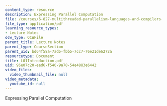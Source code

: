 ```yaml
---
content_type: resource
description: Expressing Parallel Computation
file: /courses/6-827-multithreaded-parallelism-languages-and-compilers-fall-2002/96e07c20ead6f5409a7054e4883e6442_L01Introduction.pdf
file_type: application/pdf
learning_resource_types:
- Lecture Notes
ocw_type: OCWFile
parent_title: Lecture Notes
parent_type: CourseSection
parent_uid: bd64f58a-7ad5-fbb5-7cc7-76e21de6272a
resourcetype: Document
title: L01Introduction.pdf
uid: 96e07c20-ead6-f540-9a70-54e4883e6442
video_files:
  video_thumbnail_file: null
video_metadata:
  youtube_id: null
---
```

Expressing Parallel Computation

